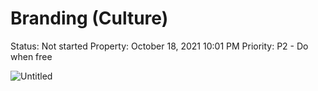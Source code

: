 # Branding (Culture)

Status: Not started
Property: October 18, 2021 10:01 PM
Priority: P2 - Do when free

![Untitled](../../Public%20Deliver%20Food%20%E2%86%92%20Orgs%20Portal%20Initiative%20Idea%208745cc5f086a4f398908059404efed1d/%5BFood4Orgs%5D%20Task%20Board%20d2ae759a95524b2c91460c4350a15d42/Branding%20(Culture)%203d19af21cf8642a0ae9530e08a703778/Untitled.png)